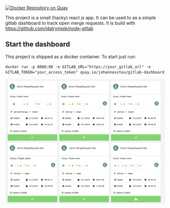 [![Docker Repository on Quay](https://quay.io/repository/johannessteu/gitlab-dashboard/status 'Docker Repository on Quay')](https://quay.io/repository/johannessteu/gitlab-dashboard)

This project is a small (hacky) react js app. It can be used to as a simple gitlab dashboard to track open merge requests. It is build with https://github.com/jdalrymple/node-gitlab

## Start the dashboard

This project is shipped as a docker container. To start just run:

`docker run -p 8088:80 -e GITLAB_URL="https://your_gitlab_url" -e GITLAB_TOKEN="your_access_token" quay.io/johannessteu/gitlab-dashboard`

![Dashboard](dashboard.jpg)
